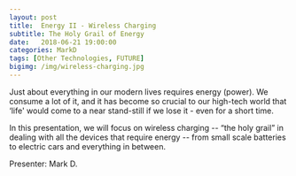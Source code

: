 ```yaml
---
layout: post
title:  Energy II - Wireless Charging
subtitle: The Holy Grail of Energy
date:   2018-06-21 19:00:00
categories: MarkD 
tags: [Other Technologies, FUTURE]
bigimg: /img/wireless-charging.jpg
---
```


Just about everything in our modern lives requires energy (power). We consume a lot of it, and it has become so crucial to our high-tech world that ‘life' would come to a near stand-still if we lose it - even for a short time.

In this presentation, we will focus on wireless charging -- “the holy grail” in dealing with all the devices that require energy -- from small scale batteries to electric cars and everything in between.

Presenter: Mark D.
